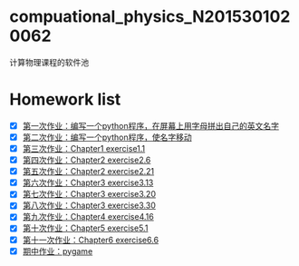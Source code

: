 # compuational_physics_N2015301020062
计算物理课程的软件池
# Homework list        
 - [x] [第一次作业：编写一个python程序，在屏幕上用字母拼出自己的英文名字](https://github.com/witness97/computationalphysics_N2015301020062/blob/master/name2.py)
 - [x] [第二次作业：编写一个python程序，使名字移动](https://github.com/witness97/computationalphysics_N2015301020062/blob/master/move.py)
 - [x] [第三次作业：Chapter1 exercise1.1](http://note.youdao.com/noteshare?id=1bec1d7c17734ee0fc7eb9afbda56d9b)
 - [x] [第四次作业：Chapter2 exercise2.6](http://note.youdao.com/noteshare?id=06ffd01ab223f964aa711fed2b0a253a)
 - [x] [第五次作业：Chapter2 exercise2.21](http://note.youdao.com/noteshare?id=4d0f2bb2939e292a54a8d94b86bd7467)
 - [x] [第六次作业：Chapter3 exercise3.13](http://note.youdao.com/noteshare?id=4fedb9bcea65926250eb8bafb61c781b)
 - [x] [第七次作业：Chapter3 exercise3.20](http://note.youdao.com/noteshare?id=86706863cd70369e0cbec48f5c931e61)
 - [x] [第八次作业：Chapter3 exercise3.30](http://note.youdao.com/noteshare?id=bda34140752253524546b003d1ce4c83)
 - [x] [第九次作业：Chapter4 exercise4.16](http://note.youdao.com/noteshare?id=5caae2eebbc88e7c5ea8d58b4540a346)
 - [x] [第十次作业：Chapter5 exercise5.1](http://note.youdao.com/noteshare?id=380f534a5d38d213c1cab6979eb43828)
 - [x] [第十一次作业：Chapter6 exercise6.6](http://note.youdao.com/noteshare?id=979a882e35b585b8776c0b0698d2c35b)
 - [x] [期中作业：pygame](https://raw.githubusercontent.com/witness97/computationalphysics_N2015301020062/master/pygame.py)
